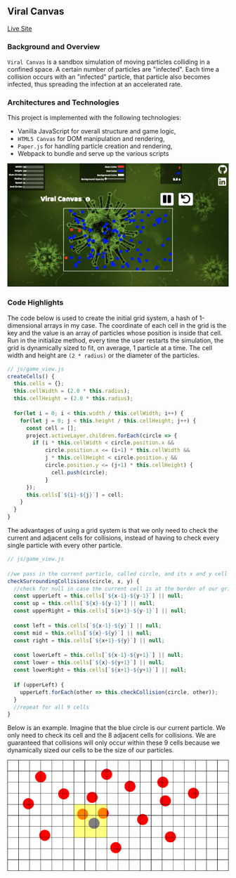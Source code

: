 ## Viral Canvas
[Live Site](https://stevielum1.github.io/viral_canvas/)

### Background and Overview
`Viral Canvas` is a sandbox simulation of moving particles colliding in a confined space. A certain number of particles are "infected". Each time a collision occurs with an "infected" particle, that particle also becomes infected, thus spreading the infection at an accelerated rate.

### Architectures and Technologies

This project is implemented with the following technologies:

- Vanilla JavaScript for overall structure and game logic,
- `HTML5 Canvas` for DOM manipulation and rendering,
- `Paper.js` for handling particle creation and rendering,
- Webpack to bundle and serve up the various scripts

![viral_canvas](./docs/viral_canvas_2.png)

### Code Highlights
The code below is used to create the initial grid system, a hash of 1-dimensional arrays in my case. The coordinate of each cell in the grid is the key and the value is an array of particles whose position is inside that cell. Run in the initialize method, every time the user restarts the simulation, the grid is dynamically sized to fit, on average, 1 particle at a time. The cell width and height are `(2 * radius)` or the diameter of the particles.
```javascript
// js/game_view.js
createCells() {
  this.cells = {};
  this.cellWidth = (2.0 * this.radius);
  this.cellHeight = (2.0 * this.radius);

  for(let i = 0; i < this.width / this.cellWidth; i++) {
    for(let j = 0; j < this.height / this.cellHeight; j++) {
      const cell = [];
      project.activeLayer.children.forEach(circle => {
        if (i * this.cellWidth < circle.position.x &&
            circle.position.x <= (i+1) * this.cellWidth &&
            j * this.cellHeight < circle.position.y &&
            circle.position.y <= (j+1) * this.cellHeight) {
              cell.push(circle);
            }
      });
      this.cells[`${i}-${j}`] = cell;
    }
  }
}
```
The advantages of using a grid system is that we only need to check the current and adjacent cells for collisions, instead of having to check every single particle with every other particle.
```javascript
// js/game_view.js

//we pass in the current particle, called circle, and its x and y cell coordinates
checkSurroundingCollisions(circle, x, y) {
  //check for null in case the current cell is at the border of our grid
  const upperLeft = this.cells[`${x-1}-${y-1}`] || null;
  const up = this.cells[`${x}-${y-1}`] || null;
  const upperRight = this.cells[`${x+1}-${y-1}`] || null;

  const left = this.cells[`${x-1}-${y}`] || null;
  const mid = this.cells[`${x}-${y}`] || null;
  const right = this.cells[`${x+1}-${y}`] || null;

  const lowerLeft = this.cells[`${x-1}-${y+1}`] || null;
  const lower = this.cells[`${x}-${y+1}`] || null;
  const lowerRight = this.cells[`${x+1}-${y+1}`] || null;

  if (upperLeft) {
    upperLeft.forEach(other => this.checkCollision(circle, other));
  }
  //repeat for all 9 cells
}
```
Below is an example. Imagine that the blue circle is our current particle. We only need to check its cell and the 8 adjacent cells for collisions. We are guaranteed that collisions will only occur within these 9 cells because we dynamically sized our cells to be the size of our particles.

![grid](/docs/grid.png)